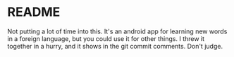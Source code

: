 # README #

Not putting a lot of time into this. It's an android app for learning new words in a foreign language, but you could use it for other things. I threw it together in a hurry, and it shows in the git commit comments. Don't judge.
